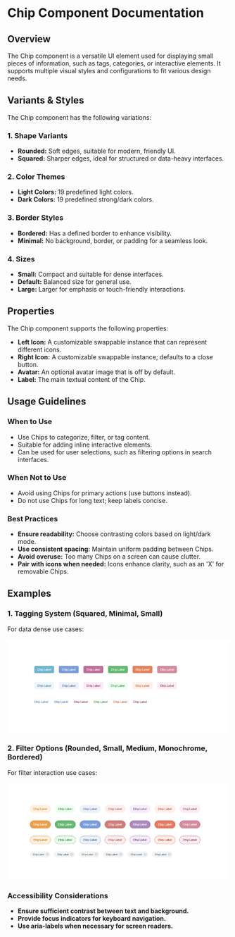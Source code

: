 # Chip Component Documentation

## Overview
The Chip component is a versatile UI element used for displaying small pieces of information, such as tags, categories, or interactive elements. It supports multiple visual styles and configurations to fit various design needs.

## Variants & Styles
The Chip component has the following variations:

### 1. **Shape Variants**
- **Rounded:** Soft edges, suitable for modern, friendly UI.
- **Squared:** Sharper edges, ideal for structured or data-heavy interfaces.

### 2. **Color Themes**
- **Light Colors:** 19 predefined light colors.
- **Dark Colors:** 19 predefined strong/dark colors.

### 3. **Border Styles**
- **Bordered:** Has a defined border to enhance visibility.
- **Minimal:** No background, border, or padding for a seamless look.

### 4. **Sizes**
- **Small:** Compact and suitable for dense interfaces.
- **Default:** Balanced size for general use.
- **Large:** Larger for emphasis or touch-friendly interactions.

## Properties
The Chip component supports the following properties:

- **Left Icon:** A customizable swappable instance that can represent different icons.
- **Right Icon:** A customizable swappable instance; defaults to a close button.
- **Avatar:** An optional avatar image that is off by default.
- **Label:** The main textual content of the Chip.

## Usage Guidelines
### When to Use
- Use Chips to categorize, filter, or tag content.
- Suitable for adding inline interactive elements.
- Can be used for user selections, such as filtering options in search interfaces.

### When Not to Use
- Avoid using Chips for primary actions (use buttons instead).
- Do not use Chips for long text; keep labels concise.

### Best Practices
- **Ensure readability:** Choose contrasting colors based on light/dark mode.
- **Use consistent spacing:** Maintain uniform padding between Chips.
- **Avoid overuse:** Too many Chips on a screen can cause clutter.
- **Pair with icons when needed:** Icons enhance clarity, such as an 'X' for removable Chips.

## Examples
### 1. **Tagging System** (Squared, Minimal, Small)
For data dense use cases: 

![image](img/Tagging.png)

### 2. **Filter Options** (Rounded, Small, Medium, Monochrome, Bordered)
For filter interaction use cases:

![image](img/Filtering.png)

### Accessibility Considerations
- **Ensure sufficient contrast between text and background.**
- **Provide focus indicators for keyboard navigation.**
- **Use aria-labels when necessary for screen readers.**